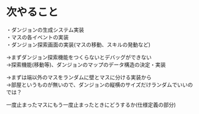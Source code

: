 # 次やること
・ダンジョンの生成システム実装  
・マスの各イベントの実装  
・ダンジョン探索画面の実装(マスの移動、スキルの発動など)  

→まずダンジョン探索機能をつくらないとデバッグができない  
→探索機能(移動等)、ダンジョンのマップのデータ構造の決定・実装  

→まずは端以外のマスをランダムに壁とマスに分ける実装から  
→部屋というものが無いので、ダンジョンの縦横のサイズだけランダムでいいのでは？  

一度止まったマスにもう一度止まったときにどうするか(仕様定義の部分)  